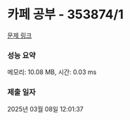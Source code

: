 # 카페 공부 - 353874/1 

[문제 링크](https://level.goorm.io/exam/353874/%EC%B9%B4%ED%8E%98-%EA%B3%B5%EB%B6%80/quiz/1) 

### 성능 요약

메모리: 10.08 MB, 시간: 0.03 ms

### 제출 일자

2025년 03월 08일 12:01:37

